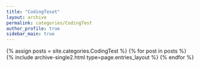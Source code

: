 ```yaml
---
title: "CodingTeset"
layout: archive
permalink: categories/CodingTest
author_profile: true
sidebar_main: true
---
```

{% assign posts = site.categories.CodingTest %}
{% for post in posts %} {% include archive-single2.html type=page.entries_layout %} {% endfor %}
